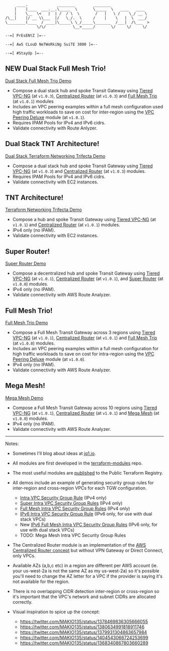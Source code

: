 ```
     ____.             ________        ________
    |    |____  ___.__.\_____  \       \_____  \   ____   ____
    |    \__  \<   |  | /  / \  \       /   |   \ /    \_/ __ \
/\__|    |/ __ \\___  |/   \_/.  \     /    |    \   |  \  ___/
\________(____  / ____|\_____\ \_/_____\_______  /___|  /\___  >
              \/\/            \__>_____/       \/     \/     \/

--=[ PrEsENtZ ]=--

--=[ AwS CLouD NeTWoRkiNg SuiTE 3000 ]=--

--=[ #StayUp ]=--
```
## NEW Dual Stack Full Mesh Trio!
[Dual Stack Full Mesh Trio Demo](https://github.com/JudeQuintana/terraform-main/tree/main/dual_stack_full_mesh_trio_demo/README.md)
 - Compose a dual stack hub and spoke Transit Gateway using [Tiered VPC-NG](https://github.com/JudeQuintana/terraform-aws-tiered-vpc-ng/tree/v1.0.3) (at `v1.0.3`), [Centralized Router](https://github.com/JudeQuintana/terraform-aws-centralized-router/tree/v1.0.3) (at `v1.0.3`)  and [Full Mesh Trio](https://github.com/JudeQuintana/terraform-aws-full-mesh-trio/tree/v1.0.1) (at `v1.0.1`) modules
 - Includes an VPC peering examples within a full mesh configuration used high traffic workloads to save on cost for inter-region using the [VPC Peering Deluxe](https://github.com/JudeQuintana/terraform-aws-vpc-peering-deluxe/tree/v1.0.1) module (at `v1.0.1`).
 - Requires IPAM Pools for IPv4 and IPv6 cidrs.
 - Validate connectivity with Route Anlyzer.

## Dual Stack TNT Architecture!
[Dual Stack Terraform Networking Trifecta Demo](https://github.com/JudeQuintana/terraform-main/tree/main/dual_stack_networking_trifecta_demo/README.md)
 - Compose a dual stack hub and spoke Transit Gateway using [Tiered VPC-NG](https://github.com/JudeQuintana/terraform-aws-tiered-vpc-ng/tree/v1.0.3) (at `v1.0.3`) and [Centralized Router](https://github.com/JudeQuintana/terraform-aws-centralized-router/tree/v1.0.3) (at `v1.0.3`) modules.
 - Requires IPAM Pools for IPv4 and IPv6 cidrs.
 - Validate connectivity with EC2 instances.

## TNT Architecture!
[Terraform Networking Trifecta Demo](https://github.com/JudeQuintana/terraform-main/tree/main/networking_trifecta_demo/README.md)
 - Compose a hub and spoke Transit Gateway using [Tiered VPC-NG](https://github.com/JudeQuintana/terraform-aws-tiered-vpc-ng/tree/v1.0.1) (at `v1.0.1`) and [Centralized Router](https://github.com/JudeQuintana/terraform-aws-centralized-router/tree/v1.0.1) (at `v1.0.1`) modules.
 - IPv4 only (no IPAM).
 - Validate connectivity with EC2 instances.

## Super Router!
[Super Router Demo](https://github.com/JudeQuintana/terraform-main/tree/main/super_router_demo/Readme.md)
 - Compose a decentralized hub and spoke Transit Gateway using [Tiered VPC-NG](https://github.com/JudeQuintana/terraform-aws-tiered-vpc-ng/tree/v1.0.1) (at `v1.0.1`), [Centralized Router](https://github.com/JudeQuintana/terraform-aws-centralized-router/tree/v1.0.1) (at `v1.0.1`), and [Super Router](https://github.com/JudeQuintana/terraform-aws-super-router/tree/v1.0.0) (at `v1.0.0`) modules.
 - IPv4 only (no IPAM).
 - Validate connectivity with AWS Route Analyzer.

## Full Mesh Trio!
[Full Mesh Trio Demo](https://github.com/JudeQuintana/terraform-main/tree/main/full_mesh_trio_demo/README.md)
 - Compose a Full Mesh Transit Gateway across 3 regions using [Tiered VPC-NG](https://github.com/JudeQuintana/terraform-aws-tiered-vpc-ng/v1.0.1) (at `v1.0.1`), [Centralized Router](https://github.com/JudeQuintana/terraform-aws-centralized-router/v1.0.1) (at `v1.0.1`) and [Full Mesh Trio](https://github.com/JudeQuintana/terraform-aws-full-mesh-trio/tree/v1.0.0) (at `v1.0.0`) modules.
 - Includes an VPC peering examples within a full mesh configuration for high traffic workloads to save on cost for intra-region using the [VPC Peering Deluxe](https://github.com/JudeQuintana/terraform-aws-vpc-peering-deluxe/tree/v1.0.0) module (at `v1.0.0`).
 - IPv4 only (no IPAM).
 - Validate connectivity with AWS Route Analyzer.

## Mega Mesh!
[Mega Mesh Demo](https://github.com/JudeQuintana/terraform-main/tree/main/mega_mesh_demo/README.md)
 - Compose a Full Mesh Transit Gateway across 10 regions using [Tiered VPC-NG](https://github.com/JudeQuintana/terraform-aws-tiered-vpc-ng/tree/v1.0.1) (at `v1.0.1`), [Centralized Router](https://github.com/JudeQuintana/terraform-aws-centralized-router/tree/v1.0.1) (at `v1.0.1`) and [Mega Mesh](https://github.com/JudeQuintana/terraform-aws-mega-mesh/tree/v1.0.0) (at `v1.0.0`) modules.
 - IPv4 only (no IPAM).
 - Validate connectivity with AWS Route Analyzer.

---
Notes:
 - Sometimes I'll blog about ideas at [jq1.io](https://jq1.io).
 - All modules are first developed in the [terraform-modules](https://github.com/JudeQuintana/terraform-modules) repo.
 - The most useful modules are [published](https://registry.terraform.io/namespaces/JudeQuintana) to the Public Terraform Registry.
 - All demos include an example of generating security group rules for inter-region and cross-region VPCs for each TGW configuration.
   - [Intra VPC Security Group Rule](https://github.com/JudeQuintana/terraform-aws-intra-vpc-security-group-rule) (IPv4 only)
   - [Super Intra VPC Security Group Rules](https://github.com/JudeQuintana/terraform-aws-super-intra-vpc-security-group-rules) (IPv4 only)
   - [Full Mesh Intra VPC Security Group Rules](https://github.com/JudeQuintana/terraform-aws-full-mesh-intra-vpc-security-group-rules) (IPv4 only)
   - [IPv6 Intra VPC Security Group Rule](https://github.com/JudeQuintana/terraform-aws-ipv6-intra-vpc-security-group-rule) (IPv6 only, for use with dual stack VPCs)
   - New [IPv6 Full Mesh Intra VPC Security Group Rules](https://github.com/JudeQuintana/terraform-aws-ipv6-full-mesh-intra-vpc-security-group-rules) (IPv6 only, for use with dual stack VPCs)
   - TODO: Mega Mesh Intra VPC Security Group Rules
 - The Centralized Router module is an implementation of the [AWS Centralized Router concept](https://docs.aws.amazon.com/vpc/latest/tgw/transit-gateway-centralized-router.html) but without VPN Gateway or Direct Connect, only VPCs.
  - Available AZs (a,b,c etc) in a region are different per AWS account (ie. your us-west-2a is not the same AZ as my us-west-2a)
    so it's possible you'll need to change the AZ letter for a VPC if the provider is saying it's not available for the region.
 - There is no overlapping CIDR detection inter-region or cross-region so it's important that the VPC's network and subnet CIDRs are allocated correctly.

 - Visual inspiration to spice up the concept:
   - https://twitter.com/MAKIO135/status/1378469836305666055
   - https://twitter.com/MAKIO135/status/1380634991818911746
   - https://twitter.com/MAKIO135/status/1379931304863657984
   - https://twitter.com/MAKIO135/status/1404543066724253699
   - https://twitter.com/MAKIO135/status/1368340867803660289
